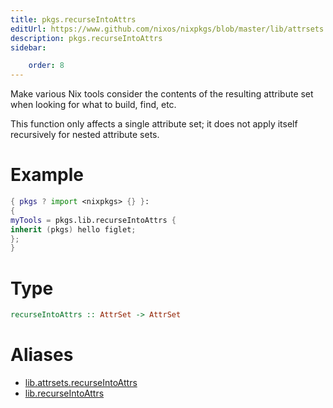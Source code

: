 ```yaml
---
title: pkgs.recurseIntoAttrs
editUrl: https://www.github.com/nixos/nixpkgs/blob/master/lib/attrsets.nix#L1302C5
description: pkgs.recurseIntoAttrs
sidebar:

    order: 8
---
```


Make various Nix tools consider the contents of the resulting
attribute set when looking for what to build, find, etc.

This function only affects a single attribute set; it does not
apply itself recursively for nested attribute sets.

# Example

```nix
{ pkgs ? import <nixpkgs> {} }:
{
myTools = pkgs.lib.recurseIntoAttrs {
inherit (pkgs) hello figlet;
};
}
```

# Type

```haskell
recurseIntoAttrs :: AttrSet -> AttrSet
```


# Aliases

- [lib.attrsets.recurseIntoAttrs](reference/lib/attrsets/lib-attrsets-recurseIntoAttrs)
- [lib.recurseIntoAttrs](reference/lib/lib-recurseIntoAttrs)


